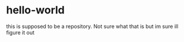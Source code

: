 # hello-world
this is supposed to be a repository. Not sure what that is but im sure ill figure it out
